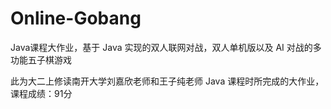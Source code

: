 # Online-Gobang
Java课程大作业，基于 Java 实现的双人联网对战，双人单机版以及 AI 对战的多功能五子棋游戏


此为大二上修读南开大学刘嘉欣老师和王子纯老师 Java 课程时所完成的大作业，课程成绩：91分

